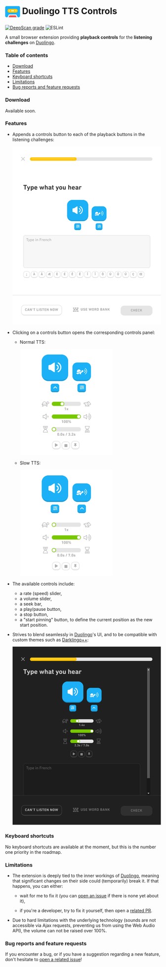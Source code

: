<h1>
  <img align="center" width="48" height="48" src="https://raw.githubusercontent.com/blmage/duolingo-tts-controls/master/dist/icons/icon_48.png" />
  Duolingo TTS Controls
</h1>

[![DeepScan grade](https://deepscan.io/api/teams/9459/projects/12777/branches/202379/badge/grade.svg)](https://deepscan.io/dashboard#view=project&tid=9459&pid=12777&bid=202379)
![ESLint](https://github.com/blmage/duolingo-tts-controls/workflows/ESLint/badge.svg)

A small browser extension providing **playback controls** for the **listening challenges** on
[Duolingo](https://www.duolingo.com).

### Table of contents

* [Download](#download)
* [Features](#features)
* [Keyboard shortcuts](#keyboard-shortcuts)
* [Limitations](#limitations)
* [Bug reports and feature requests](#bug-reports-and-feature-requests)

### Download

Available soon.

### Features

* Appends a controls button to each of the playback buttons in the listening challenges:

  <img src="https://raw.githubusercontent.com/blmage/duolingo-tts-controls/assets/base_toggle_buttons.png" width="500" />

* Clicking on a controls button opens the corresponding controls panel:

    * Normal TTS:

      <img src="https://raw.githubusercontent.com/blmage/duolingo-tts-controls/assets/base_normal_controls_panel.png" width="300" />

    * Slow TTS:

      <img src="https://raw.githubusercontent.com/blmage/duolingo-tts-controls/assets/base_slow_controls_panel.png" width="300" />

* The available controls include:
  
  * a rate (speed) slider,
  * a volume slider, 
  * a seek bar,
  * a play/pause button,
  * a stop button,
  * a "start pinning" button, to define the current position as the new start position.

* Strives to blend seamlessly in [Duolingo](https://www.duolingo.com)'s UI, and to be compatible with custom themes
  such as [Darklingo++](https://userstyles.org/styles/169205/darklingo):

  <img src="https://raw.githubusercontent.com/blmage/duolingo-tts-controls/assets/dark_controls_panel.png" width="500" />

### Keyboard shortcuts

No keyboard shortcuts are available at the moment, but this is the number one priority in the roadmap.

### Limitations

* The extension is deeply tied to the inner workings of [Duolingo](https://www.duolingo.com), meaning that 
  significant changes on their side could (temporarily) break it. If that happens, you can either:
  
    * wait for me to fix it (you can
      [open an issue](https://github.com/blmage/duolingo-tts-controls/issues/new) if there is none yet about it),
      
    * if you're a developer, try to fix it yourself, then open a
      [related PR](https://github.com/blmage/duolingo-tts-controls/compare).

* Due to hard limitations with the underlying technology (sounds are not accessible via Ajax requests, preventing us
  from using the Web Audio API), the volume can not be raised over 100%. 

### Bug reports and feature requests

If you encounter a bug, or if you have a suggestion regarding a new feature, don't hesitate to
[open a related issue](https://github.com/blmage/duolingo-tts-controls/issues/new)!
